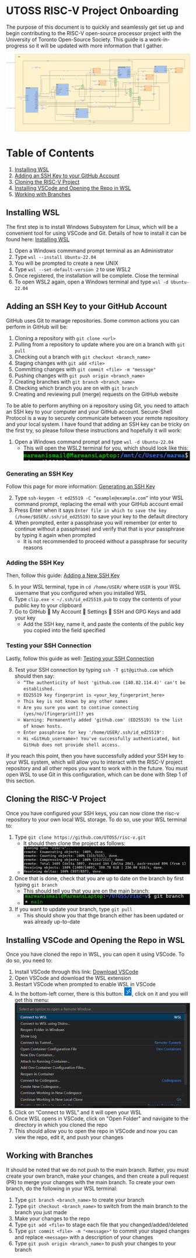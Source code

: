 # UTOSS RISC-V Project Onboarding

The purpose of this document is to quickly and seamlessly get set up and begin contributing to the RISC-V open-source processor project with the University of Toronto Open-Source Society. This guide is a work-in-progress so it will be updated with more information that I gather.

![risc-v-top-diagram](images/riscv_top_diagram.png)

# Table of Contents
1. [Installing WSL](#installing-wsl)
2. [Adding an SSH Key to your GitHub Account](#adding-an-ssh-key-to-your-github-account)
3. [Cloning the RISC-V Project](#cloning-the-risc-v-project)
4. [Installing VSCode and Opening the Repo in WSL](#installing-vscode-and-opening-the-repo-in-wsl)
5. [Working with Branches](#working-with-branches)


## Installing WSL

The first step is to install Windows Subsystem for Linux, which will be a convenient tool for using VSCode and Git. Details of how to install it can be found here: [Installing WSL](https://learn.microsoft.com/en-us/windows/wsl/install)
1. Open a Windows commmand prompt terminal as an Administrator
2. Type ```wsl --install Ubuntu-22.04```
3. You will be prompted to create a new UNIX 
4. Type ```wsl --set-default-version 2``` to use WSL2
5. Once registered, the installation will be complete. Close the terminal
6. To open WSL2 again, open a Windows terminal and type ```wsl -d Ubuntu-22.04```

## Adding an SSH Key to your GitHub Account

GitHub uses Git to manage repositories. Some common actions you can perform in GitHub will be:
1.	Cloning a repository with ```git clone <url>```
2.	Pulling from a repository to update where you are on a branch with ```git pull```
3.	Checking out a branch with ```git checkout <branch_name>```
4.  Staging changes with ```git add <file>```
5.	Committing changes with ```git commit <file> -m "message"```
6.	Pushing changes with ```git push origin <branch_name>```
6.	Creating branches with ```git branch <branch_name>```
7.	Checking which branch you are on with ```git branch```
8.	Creating and reviewing pull (merge) requests on the GitHub website

To be able to perform anything on a repository using Git, you need to attach an SSH key to your computer and your GitHub account. Secure-Shell Protocol is a way to securely communicate between your remote repository and your local system. I have found that adding an SSH key can be tricky on the first try, so please follow these instructions and hopefully it will work:
1. Open a Windows command prompt and type ```wsl -d Ubuntu-22.04```
    - This will open the WSL2 terminal for you, which should look like this: ![wsl_terminal](images/wsl_terminal.png)

### Generating an SSH Key

Follow this page for more information: [Generating an SSH Key](https://docs.github.com/en/authentication/connecting-to-github-with-ssh/generating-a-new-ssh-key-and-adding-it-to-the-ssh-agent)

2. Type `ssh-keygen -t ed25519 -C “example@example.com”` into your WSL command prompt, replacing the email with your GitHub account email
3. Press Enter when it says `Enter file in which to save the key (/home/$USER/.ssh/id_ed25519)` to save your key to the default directory
4. When prompted, enter a passphrase you will remember (or enter to continue without a passphrase) and verify that that is your passphrase by typing it again when prompted
    - It is not recommended to proceed without a passphrase for security reasons

### Adding the SSH Key
Then, follow this guide: [Adding a New SSH Key](https://docs.github.com/en/authentication/connecting-to-github-with-ssh/adding-a-new-ssh-key-to-your-github-account)

5. In your WSL terminal, type in `cd /home/USER/` where `USER` is your WSL username that you configured when you installed WSL
6. Type `clip.exe < ~/.ssh/id_ed25519.pub` to copy the contents of your public key to your clipboard
7. Go to GitHub  My Account  Settings  SSH and GPG Keys and add your key
    - Add the SSH key, name it, and paste the contents of the public key you copied into the field specified

### Testing your SSH Connection
Lastly, follow this guide as well: [Testing your SSH Connection](https://docs.github.com/en/authentication/connecting-to-github-with-ssh/testing-your-ssh-connection)

8. Test your SSH connection by typing `ssh -T git@github.com` which should then say:
    - `“The authenticity of host 'github.com (140.82.114.4)' can't be established.`
    - `ED25519 key fingerprint is <your_key_fingerprint_here>`
    - `This key is not known by any other names`
    - `Are you sure you want to continue connecting (yes/no/[fingerprint])? yes`
    - `Warning: Permanently added 'github.com' (ED25519) to the list of known hosts.`
    - `Enter passphrase for key '/home/USER/.ssh/id_ed25519':`
    - `Hi <GitHub_username>! You've successfully authenticated, but GitHub does not provide shell access.`

If you reach this point, then you have successfully added your SSH key to your WSL system, which will allow you to interact with the RISC-V project repository and all other repos you want to work with in the future. You must open WSL to use Git in this configuration, which can be done with Step 1 of this section.

## Cloning the RISC-V Project
Once you have configured your SSH keys, you can now clone the risc-v repository to your own local WSL storage. To do so, use your WSL terminal to:
1. Type `git clone https://github.com/UTOSS/risc-v.git`
    - It should then clone the project as follows:
    - ![cloning-the-repo](images/clone_repo.png)
2. Once that is done, check that you are up to date on the branch by first typing  `git branch`
    - This should tell you that you are on the main branch:
    - ![check-on-main-branch](images/on_main_branch.png)
3. If you want to update your branch, type `git pull`
    - This should show you that thge branch either has been updated or was already up-to-date

## Installing VSCode and Opening the Repo in WSL 
Once you have cloned the repo in WSL, you can open it using VSCode. To do so, you need to:
1. Install VSCode through this link: [Download VSCode](https://code.visualstudio.com/download)
2. Open VSCode and download the WSL extension
3. Restart VSCode when prompted to enable WSL in VSCode
4. In the bottom-left corner, there is this button: ![wsl-connect-button](images/wsl_button.png), click on it and you will get this menu:
![connect-to-wsl-vscode](images/connect_to_wsl_vscode.png)
5. Click on “Connect to WSL” and it will open your WSL
6. Once WSL opens in VSCode, click on "Open Folder" and navigate to the directory in which you cloned the repo
7. This should allow you to open the repo in VSCode and now you can view the repo, edit it, and push your changes

## Working with Branches
It should be noted that we do not push to the main branch. Rather, you must create your own branch, make your changes, and then create a pull request (PR) to merge your changes with the main branch. To create your own branch, do the following in your WSL terminal:
1. Type `git branch <branch_name>` to create your branch
2. Type `git checkout <branch_name>` to switch from the main branch to the branch you just made
3. Make your changes to the repo
4. Type `git add <file>` to stage each file that you changed/added/deleted
5. Type `git commit <file> -m "<message>"` to commit your staged changes and replace `<message>` with a description of your changes
6. Type `git push origin <branch_name>` to push your changes to your branch